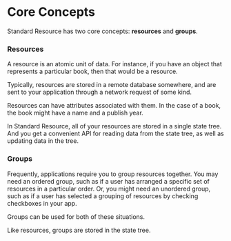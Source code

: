 # Core Concepts

Standard Resource has two core concepts: **resources** and **groups**.

### Resources

A resource is an atomic unit of data. For instance, if you have an object that represents
a particular book, then that would be a resource.

Typically, resources are stored in a remote database somewhere, and are sent to your
application through a network request of some kind.

Resources can have attributes associated with them. In the case of a book, the book might
have a name and a publish year.

In Standard Resource, all of your resources are stored in a single state tree. And
you get a convenient API for reading data from the state tree, as well as updating data
in the tree.

### Groups

Frequently, applications require you to group resources together. You may need an ordered
group, such as if a user has arranged a specific set of resources in a particular order.
Or, you might need an unordered group, such as if a user has selected a grouping of resources
by checking checkboxes in your app.

Groups can be used for both of these situations.

Like resources, groups are stored in the state tree.
